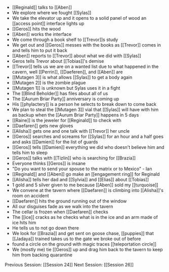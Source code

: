 - [[Reginald]] talks to [[Aben]]
- We explore where we fought [[Sylas]]
- We take the elevator up and it opens to a solid panel of wood an [[access point]] interface lights up
- [[Geros]] hits the wood
- [[Aben]] works the interface
- We come through a book shelf to [[Trevor]]s study
- We get out and [[Geros]] messes with the books as [[Trevor]] comes in and tells him to put it back
- [[Aben]] reports to [[Trevor]] about what we did with [[Sylas]]
- Geros tells Trevor about [[Tobias]]'s demise
- [[Trevor]] tells us we are on a wanted list due to what happened in the cavern, well [[Perrin]], [[Daeferen]], and [[Aben]] are
- [[Mutagen 3]] is what allows [[Sylas]] to get a body again
- [[Mutagen 2]] is the zombie plague
- [[Mutagen 1]] is unknown but Sylas uses it in a fight
- The [[Blind Beholder]] has files about all of us
- The [[Aurum Briar Party]] anniversary is coming up
- His [[phylactery]] is a person he selects to break down to come back
- We plan to steal the [[Mutagen 3]] vial that [[Sylas]] will have with him as backup when the [[Aurum Briar Party]]  happens in 5 days
- [[Raine]] is the jeweler for [[Reginald]] to check with
- [[Daefaren]] gets new gloves
- [[Alisha]] gets one and one talk with [[Trevor]] her uncle 
- [[Geros]] searches and screams for [[Sylas]] for an hour and a half goes and asks [[Damien]] for the list of guards
- [[Geros]] tells [[Damien]] everything we did who doesn't believe him and tells him to sleep
- [[Geros]] talks with [[Tizlin]]  who is searching for [[Brazia]] 
- Everyone thinks [[Geros]] is insane 
- "Do you want to send your spouse to the matrix or to Mexico" - Ian
- [[Reginald]] and [[Aben]] go make an [[engagement ring]] for Reginald
- [[Alisha]] tells her dad and [[Sylvia]] and [[Elias]] about [[Tobias]] 
- 1 gold and 5 silver given to me because [[Aben]] sold my [[turquoise]] 
- We convene at the tavern where [[Daefaren]] is climbing into [[Alisha]]'s room on accident
- [[Daefaren]] hits the ground running out of the window
- All our disguises fade as we walk into the tavern
- The cellar is frozen when [[Daefaren]] checks
- The [[ice]] cracks as he checks what is in the ice and an arm made of ice hits him
- He tells us to not go down there
- We look for [[Brazia]] and get sent on goose chase, [[puppies]] that [[Jadaya]] trained takes us to the gate we broke out of before
- found a circle on the ground with magic traces [[teleportation circle]] 
- We (mostly me) tie [[Geros]] up and drag him back to the tavern to keep him from backing quarantine 

Previous Session: [[Session 24]]
Next Session: [[Session 26]]